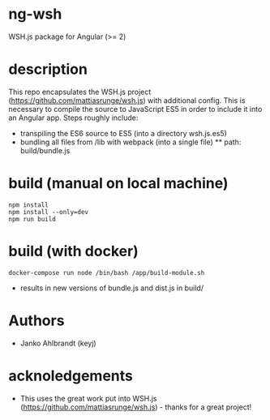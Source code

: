 # ng-wsh
WSH.js package for Angular (>= 2)

# description
This repo encapsulates the WSH.js project (https://github.com/mattiasrunge/wsh.js) with additional config. This is necessary to compile the source to JavaScript ES5 in order to include it into an Angular app. 
Steps roughly include:
* transpiling the ES6 source to ES5 (into a directory wsh.js.es5)
* bundling all files from /lib with webpack (into a single file)
** path: build/bundle.js


# build (manual on local machine)

```
npm install
npm install --only=dev
npm run build
```

# build (with docker)

```
docker-compose run node /bin/bash /app/build-module.sh
```
* results in new versions of bundle.js and dist.js in build/

# Authors
* Janko Ahlbrandt (keyj)

# acknoledgements
* This uses the great work put into WSH.js (https://github.com/mattiasrunge/wsh.js) - thanks for a great project!